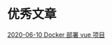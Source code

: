 <!--
 * @Description:
 * @version:
 * @Author: LMG
 * @Date: 2020-06-06 23:32:40
 * @LastEditors: LMG
 * @LastEditTime: 2020-06-10 23:07:09
-->

# 优秀文章

[2020-06-10 Docker 部署 vue 项目](https://juejin.im/post/5cce4b1cf265da0373719819#heading-6)
